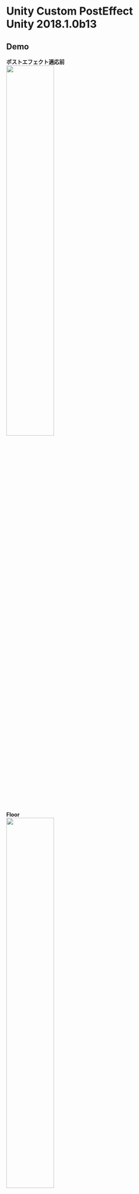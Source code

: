 Unity Custom PostEffect\
Unity 2018.1.0b13
====

## Demo
**ポストエフェクト適応前**\
<img src="https://github.com/nmxi/UnityCustomPostEffect/blob/media/ReadmeMedia/normal.PNG" width="50%">

**Floor**\
<img src="https://github.com/nmxi/UnityCustomPostEffect/blob/media/ReadmeMedia/Floor.PNG" width="50%">

**OppositeColor**\
<img src="https://github.com/nmxi/UnityCustomPostEffect/blob/media/ReadmeMedia/OppositeColor.PNG" width="50%">

**DistanceMosaic**\
<img src="https://github.com/nmxi/UnityCustomPostEffect/blob/media/ReadmeMedia/DistanceMosaic.PNG" width="50%">

**CellularNoise**\
<img src="https://github.com/nmxi/UnityCustomPostEffect/blob/media/ReadmeMedia/CellularNoise.gif" width="50%">

**Random Color Ameba**\
<img src="https://github.com/nmxi/UnityCustomPostEffect/blob/media/ReadmeMedia/RandomColorAmeba.png" width="50%">

**Compound Eyes**\
<img src="https://github.com/nmxi/UnityCustomPostEffect/blob/media/ReadmeMedia/CompoundEyes.png" width="50%">

**Trandition**\
<img src="https://github.com/nmxi/UnityCustomPostEffect/blob/media/ReadmeMedia/transition.gif" width="50%">

**Distance Field**\
<img src="https://github.com/nmxi/UnityCustomPostEffect/blob/media/ReadmeMedia/DistanceField.gif" width="50%">

**Mosaic**\
<img src="https://github.com/nmxi/UnityCustomPostEffect/blob/media/ReadmeMedia/mosaic.PNG" width="50%">

**Noise**\
<img src="https://github.com/nmxi/UnityCustomPostEffect/blob/media/ReadmeMedia/noise.PNG" width="50%">

**Custom Noise 01**\
<img src="https://github.com/nmxi/UnityCustomPostEffect/blob/media/ReadmeMedia/customNoise01.PNG" width="50%">

**RGB Distortion**\
<img src="https://github.com/nmxi/UnityCustomPostEffect/blob/media/ReadmeMedia/RGBDistortion.gif" width="50%">

**Distortion 01**\
<img src="https://github.com/nmxi/UnityCustomPostEffect/blob/media/ReadmeMedia/Distortion01.PNG" width="50%">

**Monochrome**\
<img src="https://github.com/nmxi/UnityCustomPostEffect/blob/media/ReadmeMedia/mono.PNG" width="50%">

**Binarization**\
<img src="https://github.com/nmxi/UnityCustomPostEffect/blob/media/ReadmeMedia/bin.PNG" width="50%">

**Sepia**\
<img src="https://github.com/nmxi/UnityCustomPostEffect/blob/media/ReadmeMedia/sepia.PNG" width="50%">

## リンク

ルール画像(for you 様)\
URL : http://4you.bz/

## 参考記事

[The Book of Shaders](https://thebookofshaders.com/)\
[おもちゃラボ](http://nn-hokuson.hatenablog.com/)\
[UnityのImage Effectでモザイクをかける](https://qiita.com/aa_debdeb/items/f2f6c56bcbe3f3ae4a36)\
[標準のシェーダーを改造しよう！　DecalShaderを２枚から３枚にしてみよう](https://qiita.com/enpel/items/e88e8d97490ec618c630)
